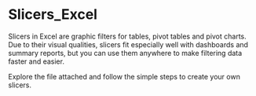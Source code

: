 # Slicers_Excel

Slicers in Excel are graphic filters for tables, pivot tables and pivot charts. 
Due to their visual qualities, slicers fit especially well with dashboards and summary reports, but you can use them anywhere 
to make filtering data faster and easier.

Explore the file attached and follow the simple steps to create your own slicers.
